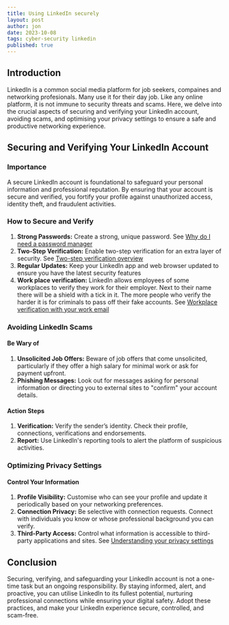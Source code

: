 ```yaml
---
title: Using LinkedIn securely
layout: post
author: jon
date: 2023-10-08
tags: cyber-security linkedin
published: true
---
```


## Introduction

LinkedIn is a common social media platform for job seekers, compaines and networking profesionals. Many use it for their day job. Like any online platform, it is not immune to security threats and scams. Here, we delve into the crucial aspects of securing and verifying your LinkedIn account, avoiding scams, and optimising your privacy settings to ensure a safe and productive networking experience.

## Securing and Verifying Your LinkedIn Account

### Importance

A secure LinkedIn account is foundational to safeguard your personal information and professional reputation. By ensuring that your account is secure and verified, you fortify your profile against unauthorized access, identity theft, and fraudulent activities.

### How to Secure and Verify

1. **Strong Passwords:** Create a strong, unique password. See [Why do I need a password manager](https://jonathanstrong.org/Why-do-I-need-a-password-manager)
2. **Two-Step Verification:** Enable two-step verification for an extra layer of security. See [Two-step verification overview](https://www.linkedin.com/help/linkedin/answer/a1358878/two-step-verification-overview)
3. **Regular Updates:** Keep your LinkedIn app and web browser updated to ensure you have the latest security features
4. **Work place verification:** LinkedIn allows employees of some workplaces to verify they work for their employer. Next to their name there will be a shield with a tick in it. The more people who verify the harder it is for criminals to pass off their fake accounts. See [Workplace verification with your work email](https://www.linkedin.com/help/linkedin/answer/a1423367)

### Avoiding LinkedIn Scams

#### Be Wary of

1. **Unsolicited Job Offers:** Beware of job offers that come unsolicited, particularly if they offer a high salary for minimal work or ask for payment upfront.
2. **Phishing Messages:** Look out for messages asking for personal information or directing you to external sites to "confirm" your account details.

#### Action Steps

1. **Verification:** Verify the sender’s identity. Check their profile, connections, verifications and endorsements.
2. **Report:** Use LinkedIn's reporting tools to alert the platform of suspicious activities.

### Optimizing Privacy Settings

#### Control Your Information

1. **Profile Visibility:** Customise who can see your profile and update it periodically based on your networking preferences.
2. **Connection Privacy:** Be selective with connection requests. Connect with individuals you know or whose professional background you can verify.
3. **Third-Party Access:** Control what information is accessible to third-party applications and sites. See [Understanding your privacy settings
](https://www.linkedin.com/help/linkedin/answer/a1338877)

## Conclusion

Securing, verifying, and safeguarding your LinkedIn account is not a one-time task but an ongoing responsibility. By staying informed, alert, and proactive, you can utilise LinkedIn to its fullest potential, nurturing professional connections while ensuring your digital safety. Adopt these practices, and make your LinkedIn experience secure, controlled, and scam-free.
